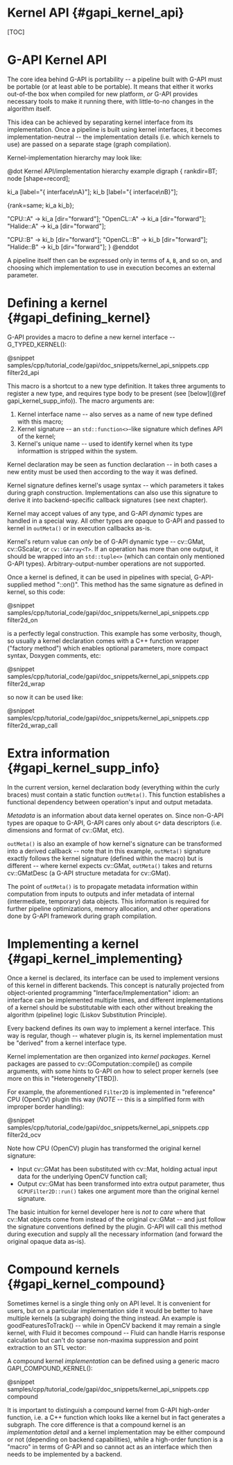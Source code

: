 # Kernel API {#gapi_kernel_api}

[TOC]

# G-API Kernel API

The core idea behind G-API is portability -- a pipeline built with
G-API must be portable (or at least able to be portable). It means
that either it works out-of-the box when compiled for new platform,
_or_ G-API provides necessary tools to make it running there, with
little-to-no changes in the algorithm itself.

This idea can be achieved by separating kernel interface from its
implementation. Once a pipeline is built using kernel interfaces, it
becomes implementation-neutral -- the implementation details
(i.e. which kernels to use) are passed on a separate stage (graph
compilation).

Kernel-implementation hierarchy may look like:

@dot Kernel API/implementation hierarchy example
digraph {
  rankdir=BT;
  node [shape=record];

  ki_a [label="{<f0> interface\nA}"];
  ki_b [label="{<f0> interface\nB}"];

  {rank=same; ki_a ki_b};

  "CPU::A"     -> ki_a [dir="forward"];
  "OpenCL::A"  -> ki_a [dir="forward"];
  "Halide::A"  -> ki_a [dir="forward"];

  "CPU::B"     -> ki_b [dir="forward"];
  "OpenCL::B"  -> ki_b [dir="forward"];
  "Halide::B"  -> ki_b [dir="forward"];
}
@enddot

A pipeline itself then can be expressed only in terms of `A`, `B`, and
so on, and choosing which implementation to use in execution becomes
an external parameter.

# Defining a kernel {#gapi_defining_kernel}

G-API provides a macro to define a new kernel interface --
G_TYPED_KERNEL():

@snippet samples/cpp/tutorial_code/gapi/doc_snippets/kernel_api_snippets.cpp filter2d_api

This macro is a shortcut to a new type definition. It takes three
arguments to register a new type, and requires type body to be present
(see [below](@ref gapi_kernel_supp_info)). The macro arguments are:
1. Kernel interface name -- also serves as a name of new type defined
   with this macro;
2. Kernel signature -- an `std::function<>`-like signature which defines
   API of the kernel;
3. Kernel's unique name -- used to identify kernel when its type
   informattion is stripped within the system.

Kernel declaration may be seen as function declaration -- in both cases
a new entity must be used then according to the way it was defined.

Kernel signature defines kernel's usage syntax --  which parameters
it takes during graph construction. Implementations can also use this
signature to derive it into backend-specific callback signatures (see
next chapter).

Kernel may accept values of any type, and G-API _dynamic_ types are
handled in a special way. All other types are opaque to G-API and
passed to kernel in `outMeta()` or in execution callbacks as-is.

Kernel's return value can _only_ be of G-API dynamic type -- cv::GMat,
cv::GScalar, or `cv::GArray<T>`. If an operation has more than one
output, it should be wrapped into an `std::tuple<>` (which can contain
only mentioned G-API types). Arbitrary-output-number operations are
not supported.

Once a kernel is defined, it can be used in pipelines with special,
G-API-supplied method "::on()". This method has the same signature as
defined in kernel, so this code:

@snippet samples/cpp/tutorial_code/gapi/doc_snippets/kernel_api_snippets.cpp filter2d_on

is a perfectly legal construction. This example has some verbosity,
though, so usually a kernel declaration comes with a C++ function
wrapper ("factory method") which enables optional parameters, more
compact syntax, Doxygen comments, etc:

@snippet samples/cpp/tutorial_code/gapi/doc_snippets/kernel_api_snippets.cpp filter2d_wrap

so now it can be used like:

@snippet samples/cpp/tutorial_code/gapi/doc_snippets/kernel_api_snippets.cpp filter2d_wrap_call

# Extra information {#gapi_kernel_supp_info}

In the current version, kernel declaration body (everything within the
curly braces) must contain a static function `outMeta()`. This function
establishes a functional dependency between operation's input and
output metadata.

_Metadata_ is an information about data kernel operates on. Since
non-G-API types are opaque to G-API, G-API cares only about `G*` data
descriptors (i.e. dimensions and format of cv::GMat, etc).

`outMeta()` is also an example of how kernel's signature can be
transformed into a derived callback -- note that in this example,
`outMeta()` signature exactly follows the kernel signature (defined
within the macro) but is different -- where kernel expects cv::GMat,
`outMeta()` takes and returns cv::GMatDesc (a G-API structure metadata
for cv::GMat).

The point of `outMeta()` is to propagate metadata information within
computation from inputs to outputs and infer metadata of internal
(intermediate, temporary) data objects. This information is required
for further pipeline optimizations, memory allocation, and other
operations done by G-API framework during graph compilation.

<!-- TODO add examples -->

# Implementing a kernel {#gapi_kernel_implementing}

Once a kernel is declared, its interface can be used to implement
versions of this kernel in different backends. This concept is
naturally projected from object-oriented programming
"Interface/Implementation" idiom: an interface can be implemented
multiple times, and different implementations of a kernel should be
substitutable with each other without breaking the algorithm
(pipeline) logic (Liskov Substitution Principle).

Every backend defines its own way to implement a kernel interface.
This way is regular, though -- whatever plugin is, its kernel
implementation must be "derived" from a kernel interface type.

Kernel implementation are then organized into _kernel
packages_. Kernel packages are passed to cv::GComputation::compile()
as compile arguments, with some hints to G-API on how to select proper
kernels (see more on this in "Heterogeneity"[TBD]).

For example, the aforementioned `Filter2D` is implemented in
"reference" CPU (OpenCV) plugin this way (*NOTE* -- this is a
simplified form with improper border handling):

@snippet samples/cpp/tutorial_code/gapi/doc_snippets/kernel_api_snippets.cpp filter2d_ocv

Note how CPU (OpenCV) plugin has transformed the original kernel
signature:
- Input cv::GMat has been substituted with cv::Mat, holding actual input
  data for the underlying OpenCV function call;
- Output cv::GMat has been transformed into extra output parameter, thus
  `GCPUFilter2D::run()` takes one argument more than the original
  kernel signature.

The basic intuition for kernel developer here is _not to care_ where
that cv::Mat objects come from instead of the original cv::GMat -- and
just follow the signature conventions defined by the plugin. G-API
will call this method during execution and supply all the necessary
information (and forward the original opaque data as-is).

# Compound kernels {#gapi_kernel_compound}

Sometimes kernel is a single thing only on API level. It is convenient
for users, but on a particular  implementation side it would be better to
have multiple kernels (a subgraph) doing the thing instead. An example
is goodFeaturesToTrack() -- while in OpenCV backend it may remain a
single kernel, with Fluid it becomes compound -- Fluid can handle Harris
response calculation but can't do sparse non-maxima suppression and
point extraction to an STL vector:

<!-- PIC -->

A compound kernel _implementation_ can be defined using a generic
macro GAPI_COMPOUND_KERNEL():

@snippet samples/cpp/tutorial_code/gapi/doc_snippets/kernel_api_snippets.cpp compound

<!-- TODO: ADD on how Compound kernels may simplify dispatching -->
<!-- TODO: Add details on when expand() is called! -->

It is important to distinguish a compound kernel from G-API high-order
function, i.e. a C++ function which looks like a kernel but in fact
generates a subgraph. The core difference is that a compound kernel is
an _implementation detail_ and a kernel implementation may be either
compound or not (depending on backend capabilities), while a
high-order function is a "macro" in terms of G-API and so cannot act as
an interface which then needs to be implemented by a backend.
